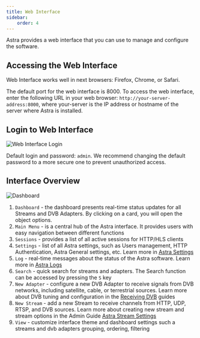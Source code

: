 ```yaml
---
title: Web Interface
sidebar:
    order: 4
---
```


Astra provides a web interface that you can use to manage and configure the software.

## Accessing the Web Interface

Web Interface works well in next browsers: Firefox, Chrome, or Safari.

The default port for the web interface is 8000. To access the web interface, enter the following URL in your web browser: `http://your-server-address:8000`, where your-server is the IP address or hostname of the server where Astra is installed.

## Login to Web Interface

![Web Interface Login](https://cdn.cesbo.com/help/astra/getting-started/web-interface/login.png)

Default login and password: `admin`. We recommend changing the default password to a more secure one to prevent unauthorized access.

## Interface Overview

![Dashboard](https://cdn.cesbo.com/help/astra/getting-started/web-interface/dashboard.png)

1. `Dashboard` - the dashboard presents real-time status updates for all Streams and DVB Adapters. By clicking on a card, you will open the object options.
1. `Main Menu` - is a central hub of the Astra interface. It provides users with easy navigation between different functions
1. `Sessions` - provides a list of all active sessions for HTTP/HLS clients
1. `Settings` - list of all Astra settings, such as Users management, HTTP Authentication, Astra General settings, etc. Learn more in [Astra Settings](/en/astra/settings/)
1. `Log` - real-time messages about the status of the Astra software. Learn more in [Astra Logs](/en/astra/admin-guide/logs)
1. `Search` - quick search for streams and adapters. The Search function can be accessed by pressing the `S` key
1. `New Adapter` -  configure a new DVB Adapter to receive signals from DVB networks, including satellite, cable, or terrestrial sources. Learn more about DVB tuning and configuration in the [Receiving DVB](/en/astra/adapters/) guides
1. `New Stream` - add a new Stream to receive channels from HTTP, UDP, RTSP, and DVB sources. Learn more about creating new stream and stream options in the Admin Guide [Astra Stream Settings](/en/astra/streams/)
1. `View` - customize interface theme and dashboard settings such a streams and dvb adapters grouping, ordering, filtering
